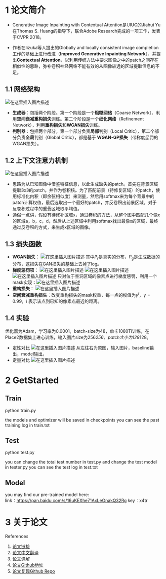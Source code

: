 # 1 论文简介
- Generative Image Inpainting with Contextual Attention是UIUC的Jiahui Yu在Thomas S. Huang的指导下，联合Adobe Research完成的一项工作，发表于CVPR 2018。

- 作者在Iizuka等人提出的Globally and locally consistent image completion工作的基础上进行改进（**Improved Generative Inpainting Network**），并提出**Contextual Attention**，以利用传统方法中要求图像之中的patch之间存在相似性的思路，弥补卷积神经网络不能有效的从图像较远的区域提取信息的不足。

## 1.1 网络架构
![在这里插入图片描述](https://img-blog.csdnimg.cn/783af11e866e4b12847071cf72a7014f.png?x-oss-process=image,size_20,color_FFFFFF,t_70,g_se,x_16)
- **生成器**：包括两个阶段。第一个阶段是一个**粗糙网络**（Coarse Network），利用**空间衰减重构损失**训练。第二个阶段是一个**细化网络**（Refinement Network），利用**重构损失**和**WGAN损失**训练。
- **判别器**：包括两个部分。第一个部分负责**局部**判别（Local Critic），第二个部分负责**全局**判别（Global Critic），都是基于 **WGAN-GP损失**（带梯度惩罚的WGAN损失）。

## 1.2 **上下文注意力机制**
![在这里插入图片描述](https://img-blog.csdnimg.cn/30a39cb95d2f4aaab4ecead17ad64ef8.png?x-oss-process=image,size_20,color_FFFFFF,t_70,g_se,x_16)
- 思路为从已知图像中借鉴特征信息，以此生成缺失的patch。首先在背景区域提取3x3的patch，并作为卷积核。为了匹配前景（待修复区域）的patch，使用标准化内积（即余弦相似度）来测量，然后用softmax来为每个背景中的patch计算权值，最后选取出一个最好的patch，并反卷积出前景区域。对于反卷积过程中的重叠区域取平均值。
- 通俗一点讲，假设有待修补区域x，通过卷积的方法，从整个图中匹配几个像x的区域a，b，c，d，然后从上述区域中利用softmax找出最像x的区域，最终通过反卷积的方式，来生成x区域的图像。

## 1.3 损失函数
- **WGAN损失**：
![在这里插入图片描述](https://img-blog.csdnimg.cn/3e06672629a44042b431f9d673b94bbe.png)
其中$P_r$是真实的分布，$P_g$是生成数据的分布，这损失在GAN损失的基础上去掉了log。
- **梯度惩罚项**：
![在这里插入图片描述](https://img-blog.csdnimg.cn/b3a3e0df6e034735815591a737fdc5b7.png)
![在这里插入图片描述](https://img-blog.csdnimg.cn/1d986227bbfd43a3912d6fbc70ee96ad.png)
![在这里插入图片描述](https://img-blog.csdnimg.cn/8a1b2948b8cc495590f1e92a6b9ea7c8.png)
只对位于空洞区域的像素点进行梯度惩罚，利用一个mask实现：![在这里插入图片描述](https://img-blog.csdnimg.cn/1b9342660f7e48989949c50f1d4fb269.png)
- **重构损失**：
![在这里插入图片描述](https://img-blog.csdnimg.cn/ac0f2a63d8ca4114a429448b28d5e8d5.png)
- **空间衰减重构损失**：改变重构损失的mask权重，每一点的权值为$\gamma^{l}$，$\gamma = 0.99$，$l$ 表示该点到已知的像素点最近的距离。

## 1.4 实验
优化器为Adam，学习率为0.0001，batch-size为48，单卡1080Ti训练，在Place2数据集上进心训练，输入图片size为256*256，patch大小为128*128。

- 定性对比
![在这里插入图片描述](https://img-blog.csdnimg.cn/afd3419726494ab889d1133680430f45.png?x-oss-process=image,size_20,color_FFFFFF,t_70,g_se,x_16)
从左往右为原图，输入图片，baseline输出，model输出。
- 定量对比
![在这里插入图片描述](https://img-blog.csdnimg.cn/d137a08b93824db987dcdb7248076a7b.png?x-oss-process=image,size_20,color_FFFFFF,t_70,g_se,x_16)
# 2 GetStarted
## Train

python train.py

the models and optimizer will be saved in checkpoints
you can see the past training log in train.txt

## Test

python test.py

you can change the total test number in test.py
and change the test model in tester.py
you can see the test log in test.txt

## Model
you may find our pre-trained model here:  
link：https://pan.baidu.com/s/16uKEXhe71AxLeOnakQ32Rg 
key：x4tr  

# 3 关于论文
References
1. [论文链接](https://paperswithcode.com/paper/generative-image-inpainting-with-contextual)
2. [论文中文翻译](http://www.gwylab.com/pdf/image-inpainting_chs.pdf)
3. [论文详解](https://www.cnblogs.com/bingmang/p/10000992.html)
4. [论文Github地址](https://github.com/DAA233/generative-inpainting-pytorch)
5. [论文复现Github Repo](https://github.com/JennyVanessa/Paddle-GI)
